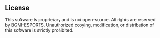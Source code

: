 ## License
This software is proprietary and is not open-source. All rights are reserved by BGMI-ESPORTS. Unauthorized copying, modification, or distribution of this software is strictly prohibited.
